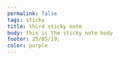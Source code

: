 ```yaml
---
permalink: false
tags: sticky
title: third sticky note
body: this is the sticky note body
footer: 25/05/19;
color: purple
---
```

